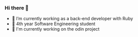 ### Hi there 👋

- 🔭 I’m currently working as a back-end developer with Ruby 
- 📕 4th year Software Engineering student
- 🌱 I'm currently working on the odin project
